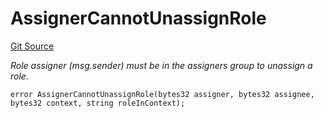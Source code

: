 # AssignerCannotUnassignRole
[Git Source](https://github.com/nayms/contracts-v3/blob/08976c385ed293c18988aa46a13c47179dbb0a28/src/shared/CustomErrors.sol)

*Role assigner (msg.sender) must be in the assigners group to unassign a role.*


```solidity
error AssignerCannotUnassignRole(bytes32 assigner, bytes32 assignee, bytes32 context, string roleInContext);
```

